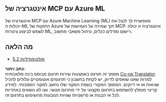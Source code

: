 <!--
CO_OP_TRANSLATOR_METADATA:
{
  "original_hash": "33daea2e41ef7635cf13c41d6a3ea773",
  "translation_date": "2025-06-13T00:25:40+00:00",
  "source_file": "05-AdvancedTopics/mcp-integration/README.md",
  "language_code": "he"
}
-->
## אינטגרציה של MCP עם Azure ML

אינטגרציה של MCP עם Azure Machine Learning (ML) מאפשרת לך לנצל את יכולות ה-ML החזקות של Azure תוך שמירה על הגמישות של MCP. אינטגרציה זו יכולה לשמש לביצוע צינורות ML, רישום מודלים ככלים, וניהול משאבי מחשוב.

## מה הלאה

- [5.2 מולטימודליות](../mcp-multi-modality/README.md)

**כתב ויתור**:  
מסמך זה תורגם באמצעות שירות תרגום מבוסס בינה מלאכותית [Co-op Translator](https://github.com/Azure/co-op-translator). למרות שאנו שואפים לדיוק, יש לקחת בחשבון כי תרגומים אוטומטיים עלולים להכיל שגיאות או אי דיוקים. המסמך המקורי בשפת המקור שלו נחשב למקור הסמכותי. למידע קריטי מומלץ להשתמש בתרגום מקצועי על ידי מתרגם אנושי. אנו לא נושאים באחריות לכל אי הבנות או פרשנויות שגויות הנובעות מהשימוש בתרגום זה.